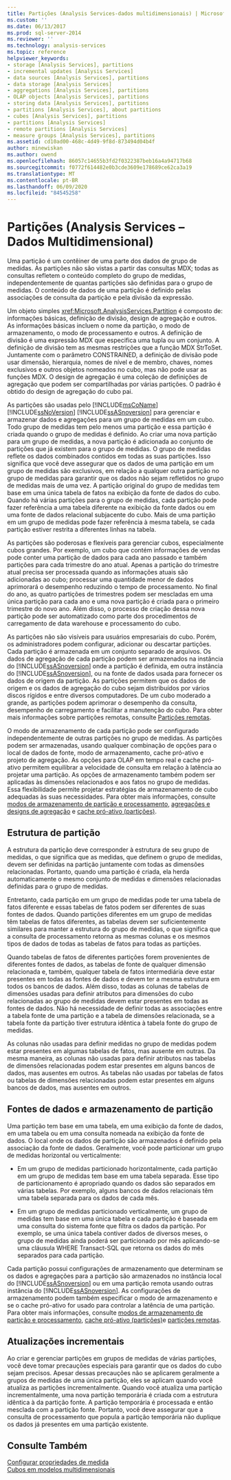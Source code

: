 ```yaml
---
title: Partições (Analysis Services-dados multidimensionais) | Microsoft Docs
ms.custom: ''
ms.date: 06/13/2017
ms.prod: sql-server-2014
ms.reviewer: ''
ms.technology: analysis-services
ms.topic: reference
helpviewer_keywords:
- storage [Analysis Services], partitions
- incremental updates [Analysis Services]
- data sources [Analysis Services], partitions
- data storage [Analysis Services]
- aggregations [Analysis Services], partitions
- OLAP objects [Analysis Services], partitions
- storing data [Analysis Services], partitions
- partitions [Analysis Services], about partitions
- cubes [Analysis Services], partitions
- partitions [Analysis Services]
- remote partitions [Analysis Services]
- measure groups [Analysis Services], partitions
ms.assetid: cd10ad00-468c-4d49-9f8d-873494d04b4f
author: minewiskan
ms.author: owend
ms.openlocfilehash: 86057c14655b3fd2f0322387beb16a4a94717b68
ms.sourcegitcommit: f0772f614482e0b3cde3609e178689ce62ca3a19
ms.translationtype: MT
ms.contentlocale: pt-BR
ms.lasthandoff: 06/09/2020
ms.locfileid: "84545258"
---
```

# <a name="partitions-analysis-services---multidimensional-data"></a>Partições (Analysis Services – Dados Multidimensional)
  Uma partição é um contêiner de uma parte dos dados de grupo de medidas. As partições não são vistas a partir das consultas MDX; todas as consultas refletem o conteúdo completo do grupo de medidas, independentemente de quantas partições são definidas para o grupo de medidas. O conteúdo de dados de uma partição é definido pelas associações de consulta da partição e pela divisão da expressão.  
  
 Um objeto simples <xref:Microsoft.AnalysisServices.Partition> é composto de: informações básicas, definição de divisão, design de agregação e outros. As informações básicas incluem o nome da partição, o modo de armazenamento, o modo de processamento e outros. A definição de divisão é uma expressão MDX que especifica uma tupla ou um conjunto. A definição de divisão tem as mesmas restrições que a função MDX StrToSet. Juntamente com o parâmetro CONSTRAINED, a definição de divisão pode usar dimensão, hierarquia, nomes de nível e de membro, chaves, nomes exclusivos e outros objetos nomeados no cubo, mas não pode usar as funções MDX. O design de agregação é uma coleção de definições de agregação que podem ser compartilhadas por várias partições. O padrão é obtido do design de agregação do cubo pai.  
  
 As partições são usadas pelo [!INCLUDE[msCoName](../../includes/msconame-md.md)] [!INCLUDE[ssNoVersion](../../includes/ssnoversion-md.md)] [!INCLUDE[ssASnoversion](../../includes/ssasnoversion-md.md)] para gerenciar e armazenar dados e agregações para um grupo de medidas em um cubo. Todo grupo de medidas tem pelo menos uma partição e essa partição é criada quando o grupo de medidas é definido. Ao criar uma nova partição para um grupo de medidas, a nova partição é adicionada ao conjunto de partições que já existem para o grupo de medidas. O grupo de medidas reflete os dados combinados contidos em todas as suas partições. Isso significa que você deve assegurar que os dados de uma partição em um grupo de medidas são exclusivos, em relação a qualquer outra partição no grupo de medidas para garantir que os dados não sejam refletidos no grupo de medidas mais de uma vez. A partição original do grupo de medidas tem base em uma única tabela de fatos na exibição da fonte de dados do cubo. Quando há várias partições para o grupo de medidas, cada partição pode fazer referência a uma tabela diferente na exibição da fonte dados ou em uma fonte de dados relacional subjacente do cubo. Mais de uma partição em um grupo de medidas pode fazer referência à mesma tabela, se cada partição estiver restrita a diferentes linhas na tabela.  
  
 As partições são poderosas e flexíveis para gerenciar cubos, especialmente cubos grandes. Por exemplo, um cubo que contém informações de vendas pode conter uma partição de dados para cada ano passado e também partições para cada trimestre do ano atual. Apenas a partição do trimestre atual precisa ser processada quando as informações atuais são adicionadas ao cubo; processar uma quantidade menor de dados aprimorará o desempenho reduzindo o tempo de processamento. No final do ano, as quatro partições de trimestres podem ser mescladas em uma única partição para cada ano e uma nova partição é criada para o primeiro trimestre do novo ano. Além disso, o processo de criação dessa nova partição pode ser automatizado como parte dos procedimentos de carregamento de data warehouse e processamento do cubo.  
  
 As partições não são visíveis para usuários empresariais do cubo. Porém, os administradores podem configurar, adicionar ou descartar partições. Cada partição é armazenada em um conjunto separado de arquivos. Os dados de agregação de cada partição podem ser armazenados na instância do [!INCLUDE[ssASnoversion](../../includes/ssasnoversion-md.md)] onde a partição é definida, em outra instância do [!INCLUDE[ssASnoversion](../../includes/ssasnoversion-md.md)], ou na fonte de dados usada para fornecer os dados de origem da partição. As partições permitem que os dados de origem e os dados de agregação do cubo sejam distribuídos por vários discos rígidos e entre diversos computadores. De um cubo moderado a grande, as partições podem aprimorar o desempenho da consulta, desempenho de carregamento e facilitar a manutenção do cubo. Para obter mais informações sobre partições remotas, consulte [Partições remotas](partitions-remote-partitions.md).  
  
 O modo de armazenamento de cada partição pode ser configurado independentemente de outras partições no grupo de medidas. As partições podem ser armazenadas, usando qualquer combinação de opções para o local de dados de fonte, modo de armazenamento, cache pró-ativo e projeto de agregação. As opções para OLAP em tempo real e cache pró-ativo permitem equilibrar a velocidade de consulta em relação à latência ao projetar uma partição. As opções de armazenamento também podem ser aplicadas às dimensões relacionados e aos fatos no grupo de medidas. Essa flexibilidade permite projetar estratégias de armazenamento de cubo adequadas às suas necessidades. Para obter mais informações, consulte [modos de armazenamento de partição e processamento](partitions-partition-storage-modes-and-processing.md), [agregações e designs de agregação](aggregations-and-aggregation-designs.md) e [cache pró-ativo &#40;partições&#41;](partitions-proactive-caching.md).  
  
## <a name="partition-structure"></a>Estrutura de partição  
 A estrutura da partição deve corresponder à estrutura de seu grupo de medidas, o que significa que as medidas, que definem o grupo de medidas, devem ser definidas na partição juntamente com todas as dimensões relacionadas. Portanto, quando uma partição é criada, ela herda automaticamente o mesmo conjunto de medidas e dimensões relacionadas definidas para o grupo de medidas.  
  
 Entretanto, cada partição em um grupo de medidas pode ter uma tabela de fatos diferente e essas tabelas de fatos podem ser diferentes de suas fontes de dados. Quando partições diferentes em um grupo de medidas têm tabelas de fatos diferentes, as tabelas devem ser suficientemente similares para manter a estrutura do grupo de medidas, o que significa que a consulta de processamento retorna as mesmas colunas e os mesmos tipos de dados de todas as tabelas de fatos para todas as partições.  
  
 Quando tabelas de fatos de diferentes partições forem provenientes de diferentes fontes de dados, as tabelas de fonte de qualquer dimensão relacionada e, também, qualquer tabela de fatos intermediária deve estar presentes em todas as fontes de dados e devem ter a mesma estrutura em todos os bancos de dados. Além disso, todas as colunas de tabelas de dimensões usadas para definir atributos para dimensões do cubo relacionadas ao grupo de medidas devem estar presentes em todas as fontes de dados. Não há necessidade de definir todas as associações entre a tabela fonte de uma partição e a tabela de dimensões relacionada, se a tabela fonte da partição tiver estrutura idêntica à tabela fonte do grupo de medidas.  
  
 As colunas não usadas para definir medidas no grupo de medidas podem estar presentes em algumas tabelas de fatos, mas ausente em outras. Da mesma maneira, as colunas não usadas para definir atributos nas tabelas de dimensões relacionadas podem estar presentes em alguns bancos de dados, mas ausentes em outros. As tabelas não usadas por tabelas de fatos ou tabelas de dimensões relacionadas podem estar presentes em alguns bancos de dados, mas ausentes em outros.  
  
## <a name="data-sources-and-partition-storage"></a>Fontes de dados e armazenamento de partição  
 Uma partição tem base em uma tabela, em uma exibição da fonte de dados, em uma tabela ou em uma consulta nomeada na exibição da fonte de dados. O local onde os dados de partição são armazenados é definido pela associação da fonte de dados. Geralmente, você pode particionar um grupo de medidas horizontal ou verticalmente:  
  
-   Em um grupo de medidas particionado horizontalmente, cada partição em um grupo de medidas tem base em uma tabela separada. Esse tipo de particionamento é apropriado quando os dados são separados em várias tabelas. Por exemplo, alguns bancos de dados relacionais têm uma tabela separada para os dados de cada mês.  
  
-   Em um grupo de medidas particionado verticalmente, um grupo de medidas tem base em uma única tabela e cada partição é baseada em uma consulta do sistema fonte que filtra os dados da partição. Por exemplo, se uma única tabela contiver dados de diversos meses, o grupo de medidas ainda poderá ser particionado por mês aplicando-se uma cláusula WHERE Transact-SQL que retorna os dados do mês separados para cada partição.  
  
 Cada partição possui configurações de armazenamento que determinam se os dados e agregações para a partição são armazenados no instância local do [!INCLUDE[ssASnoversion](../../includes/ssasnoversion-md.md)] ou em uma partição remota usando outras instância do [!INCLUDE[ssASnoversion](../../includes/ssasnoversion-md.md)]. As configurações de armazenamento podem também especificar o modo de armazenamento e se o cache pró-ativo for usado para controlar a latência de uma partição. Para obter mais informações, consulte [modos de armazenamento de partição e processamento](partitions-partition-storage-modes-and-processing.md), [cache pró-ativo &#40;partições&#41;](partitions-proactive-caching.md)e [partições remotas](partitions-remote-partitions.md).  
  
## <a name="incremental-updates"></a>Atualizações incrementais  
 Ao criar e gerenciar partições em grupos de medidas de várias partições, você deve tomar precauções especiais para garantir que os dados do cubo sejam precisos. Apesar dessas precauções não se aplicarem geralmente a grupos de medidas de uma única partição, eles se aplicam quando você atualiza as partições incrementalmente. Quando você atualiza uma partição incrementalmente, uma nova partição temporária é criada com a estrutura idêntica à da partição fonte. A partição temporária é processada e então mesclada com a partição fonte. Portanto, você deve assegurar que a consulta de processamento que popula a partição temporária não duplique os dados já presentes em uma partição existente.  
  
## <a name="see-also"></a>Consulte Também  
 [Configurar propriedades de medida](../multidimensional-models/configure-measure-properties.md)   
 [Cubos em modelos multidimensionais](../multidimensional-models/cubes-in-multidimensional-models.md)  
  
  
